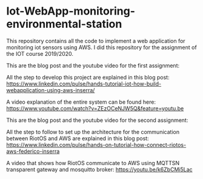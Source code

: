 # Iot-WebApp-monitoring-environmental-station
This repository contains all the code to implement a web application for monitoring iot sensors using AWS.
I did this repository for the assignment of the IOT course 2019/2020.

This are the blog post and the youtube video for the first assignment:

All the step to develop this project are explained in this blog post: 
https://www.linkedin.com/pulse/hands-tutorial-iot-how-build-webapplication-using-aws-inserra/

A video explanation of the entire system can be found here:
https://www.youtube.com/watch?v=ZEzOCeNJW5Q&feature=youtu.be



This are the blog post and the youtube video for the second assignment:

All the step to follow to set up the architecture for the communication between RiotOS and AWS are explained in this blog post: 
https://www.linkedin.com/pulse/hands-on-tutorial-how-connect-riotos-aws-federico-inserra

A video that shows how RiotOS communicate to AWS using MQTTSN transparent gateway and mosquitto broker:
https://youtu.be/k6ZbCMi5Lac
